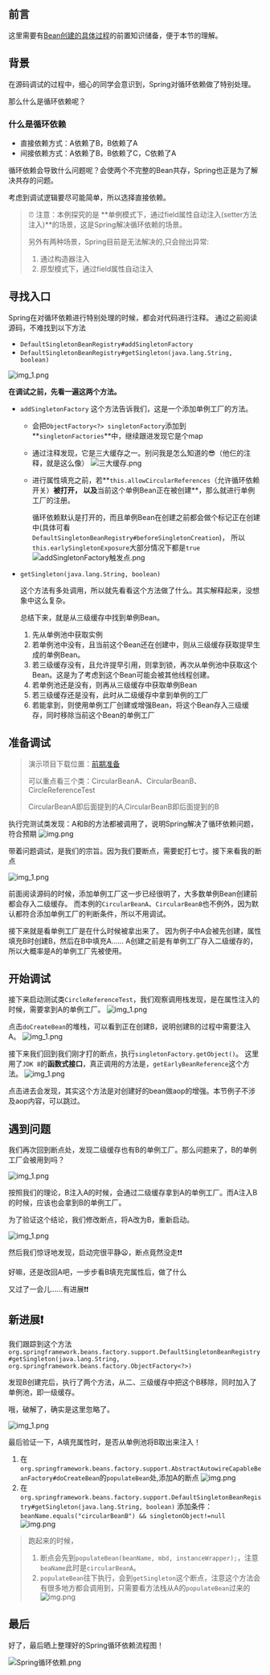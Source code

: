 ## 前言
这里需要有[Bean创建的具体过程](/md/source_code/spring/Spring的骚操作/doCreateBean/createBean.md)的前置知识储备，便于本节的理解。

## 背景
在源码调试的过程中，细心的同学会意识到，Spring对循环依赖做了特别处理。

那么什么是循环依赖呢？

### 什么是循环依赖
* 直接依赖方式：A依赖了B，B依赖了A
* 间接依赖方式：A依赖了B，B依赖了C，C依赖了A

循环依赖会导致什么问题呢？会使两个不完整的Bean共存，Spring也正是为了解决共存的问题。

考虑到调试逻辑要尽可能简单，所以选择直接依赖。

>⏰ 注意：本例探究的是 **单例模式下，通过field属性自动注入(setter方法注入)**的场景，这是Spring解决循环依赖的场景。
> 
> 另外有两种场景，Spring目前是无法解决的,只会抛出异常:
>   1. 通过构造器注入
>   2. 原型模式下，通过field属性自动注入

## 寻找入口
Spring在对循环依赖进行特别处理的时候，都会对代码进行注释。
通过之前阅读源码，不难找到以下方法
* `DefaultSingletonBeanRegistry#addSingletonFactory` 
* `DefaultSingletonBeanRegistry#getSingleton(java.lang.String, boolean)`

![img_1.png](循环依赖注释方法.png)

**在调试之前，先看一遍这两个方法。**

* `addSingletonFactory`
  这个方法告诉我们，这是一个添加单例工厂的方法。
    * 会把`ObjectFactory<?> singletonFactory`添加到**`singletonFactories`**中，继续跟进发现它是个map
    * 通过注释发现，它是三大缓存之一。别问我是怎么知道的😎（他仨的注释，就是这么像）
    ![三大缓存.png](三大缓存.png)
    * 进行属性填充之前，若**`this.allowCircularReferences`（允许循环依赖开关）**被打开，
      以及**当前这个单例Bean正在被创建**，那么就进行单例工厂的注册。
      
      循环依赖默认是打开的，而且单例Bean在创建之前都会做个标记正在创建中(具体可看`DefaultSingletonBeanRegistry#beforeSingletonCreation`)，
      所以`this.earlySingletonExposure`大部分情况下都是`true`
    ![addSingletonFactory触发点.png](addSingletonFactory触发点.png)
  
* `getSingleton(java.lang.String, boolean)`
   
   这个方法有多处调用，所以就先看看这个方法做了什么。其实解释起来，没想象中这么复杂。
  
   总结下来，就是从三级缓存中找到单例Bean。

   1. 先从单例池中获取实例
   2. 若单例池中没有，且当前这个Bean还在创建中，则从三级缓存获取提早生成的单例Bean。
   3. 若三级缓存没有，且允许提早引用，则拿到锁，再次从单例池中获取这个Bean。这是为了考虑到这个Bean可能会被其他线程创建。
   4. 若单例池还是没有，则再从三级缓存中获取单例Bean
   5. 若三级缓存还是没有，此时从二级缓存中拿到单例的工厂
   6. 若能拿到，则使用单例工厂创建或增强Bean，将这个Bean存入三级缓存，同时移除当前这个Bean的单例工厂

## 准备调试
> 演示项目下载位置：[前期准备](/md/source_code/spring/前期准备/前期准备)
>
> 可以重点看三个类：CircularBeanA、CircularBeanB、CircleReferenceTest
> 
> CircularBeanA即后面提到的A,CircularBeanB即后面提到的B

执行完测试类发现：A和B的方法都被调用了，说明Spring解决了循环依赖问题，符合预期
![img.png](img.png)

带着问题调试，是我们的宗旨。因为我们要断点，需要蛇打七寸。接下来看我的断点

![img_1.png](获取单例工厂.png)

前面阅读源码的时候，添加单例工厂这一步已经很明了，大多数单例Bean创建前都会存入二级缓存。
而本例的`CircularBeanA`、`CircularBeanB`也不例外，因为默认都符合添加单例工厂的判断条件，所以不用调试。

接下来就是看单例工厂是在什么时候被拿出来了。
因为例子中A会被先创建，属性填充B时创建B，然后在B中填充A......
A创建之前是有单例工厂存入二级缓存的，所以大概率是A的单例工厂先被使用。

## 开始调试
接下来启动测试类`CircleReferenceTest`，我们观察调用栈发现，是在属性注入的时候，需要拿到A的单例工厂。
![img_1.png](SingletonFactory_step1.png)

点击`doCreateBean`的堆栈，可以看到正在创建B，说明创建B的过程中需要注入A。
![img_1.png](SingletonFactory_step2.png)

接下来我们回到我们刚才打的断点，执行`singletonFactory.getObject()`。
这里用了`JDK 8`的**函数式接口**，真正调用的方法是，`getEarlyBeanReference`这个方法。
![img_1.png](getEarlyBeanReference.png)

点击进去会发现，其实这个方法是对创建好的bean做aop的增强。本节例子不涉及aop内容，可以跳过。

## 遇到问题

我们再次回到断点处，发现二级缓存也有B的单例工厂。那么问题来了，B的单例工厂会被用到吗？

![img_1.png](SingletonFactory_AB.png)

按照我们的理论，B注入A的时候，会通过二级缓存拿到A的单例工厂。而A注入B的时候，应该也会拿到B的单例工厂。

为了验证这个结论，我们修改断点，将A改为B，重新启动。

![img_1.png](debug_B.png)

然后我们惊讶地发现，启动完很平静😦，断点竟然没走❗️❗️

好嘛，还是改回A吧，一步步看B填充完属性后，做了什么

又过了一会儿......有进展❗️❗️

## 新进展️❗️

我们跟踪到这个方法`org.springframework.beans.factory.support.DefaultSingletonBeanRegistry#getSingleton(java.lang.String, org.springframework.beans.factory.ObjectFactory<?>)`

发现B创建完后，执行了两个方法，从二、三级缓存中把这个B移除，同时加入了单例池，即一级缓存。

哦，破解了，确实是这里忽略了。

![img_1.png](B_afterCreate.png)

最后验证一下，A填充属性时，是否从单例池将B取出来注入！

1. 在`org.springframework.beans.factory.support.AbstractAutowireCapableBeanFactory#doCreateBean`的`populateBean`处,添加A的断点
![img.png](debugA_1.png)
2. 在 `org.springframework.beans.factory.support.DefaultSingletonBeanRegistry#getSingleton(java.lang.String, boolean)` 
   添加条件：`beanName.equals("circularBeanB") && singletonObject!=null`
![img.png](debugA_2.png)

>跑起来的时候，
> 
> 1. 断点会先到`populateBean(beanName, mbd, instanceWrapper);`，注意`beaName`此时是`circularBeanA`。
> 2. `populateBean`往下执行，会到`getSingleton`这个断点，注意这个方法会有很多地方都会调用到，只需要看方法栈从A的`populateBean`过来的
> ![img.png](debugA_3.png)

## 最后
好了，最后晒上整理好的Spring循环依赖流程图！


![Spring循环依赖.png](Spring循环依赖.png)
